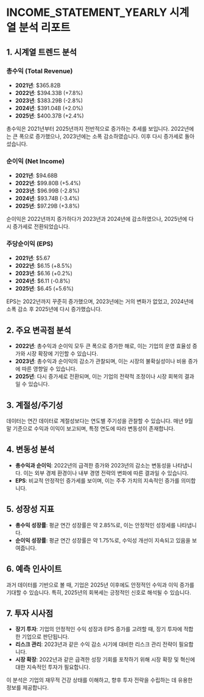 # INCOME_STATEMENT_YEARLY 시계열 분석 리포트

## 1. 시계열 트렌드 분석

### 총수익 (Total Revenue)
- **2021년**: $365.82B
- **2022년**: $394.33B (+7.8%)
- **2023년**: $383.29B (-2.8%)
- **2024년**: $391.04B (+2.0%)
- **2025년**: $400.37B (+2.4%)

총수익은 2021년부터 2025년까지 전반적으로 증가하는 추세를 보입니다. 2022년에는 큰 폭으로 증가했으나, 2023년에는 소폭 감소하였습니다. 이후 다시 증가세로 돌아섰습니다.

### 순이익 (Net Income)
- **2021년**: $94.68B
- **2022년**: $99.80B (+5.4%)
- **2023년**: $96.99B (-2.8%)
- **2024년**: $93.74B (-3.4%)
- **2025년**: $97.29B (+3.8%)

순이익은 2022년까지 증가하다가 2023년과 2024년에 감소하였으나, 2025년에 다시 증가세로 전환되었습니다.

### 주당순이익 (EPS)
- **2021년**: $5.67
- **2022년**: $6.15 (+8.5%)
- **2023년**: $6.16 (+0.2%)
- **2024년**: $6.11 (-0.8%)
- **2025년**: $6.45 (+5.6%)

EPS는 2022년까지 꾸준히 증가했으며, 2023년에는 거의 변화가 없었고, 2024년에 소폭 감소 후 2025년에 다시 증가했습니다.

## 2. 주요 변곡점 분석

- **2022년**: 총수익과 순이익 모두 큰 폭으로 증가한 해로, 이는 기업의 운영 효율성 증가와 시장 확장에 기인할 수 있습니다.
- **2023년**: 총수익과 순이익의 감소가 관찰되며, 이는 시장의 불확실성이나 비용 증가에 따른 영향일 수 있습니다.
- **2025년**: 다시 증가세로 전환되며, 이는 기업의 전략적 조정이나 시장 회복의 결과일 수 있습니다.

## 3. 계절성/주기성

데이터는 연간 데이터로 계절성보다는 연도별 주기성을 관찰할 수 있습니다. 매년 9월 말 기준으로 수익과 이익이 보고되며, 특정 연도에 따라 변동성이 존재합니다.

## 4. 변동성 분석

- **총수익과 순이익**: 2022년의 급격한 증가와 2023년의 감소는 변동성을 나타냅니다. 이는 외부 경제 환경이나 내부 경영 전략의 변화에 따른 결과일 수 있습니다.
- **EPS**: 비교적 안정적인 증가세를 보이며, 이는 주주 가치의 지속적인 증가를 의미합니다.

## 5. 성장성 지표

- **총수익 성장률**: 평균 연간 성장률은 약 2.85%로, 이는 안정적인 성장세를 나타냅니다.
- **순이익 성장률**: 평균 연간 성장률은 약 1.75%로, 수익성 개선이 지속되고 있음을 보여줍니다.

## 6. 예측 인사이트

과거 데이터를 기반으로 볼 때, 기업은 2025년 이후에도 안정적인 수익과 이익 증가를 기대할 수 있습니다. 특히, 2025년의 회복세는 긍정적인 신호로 해석될 수 있습니다.

## 7. 투자 시사점

- **장기 투자**: 기업의 안정적인 수익 성장과 EPS 증가를 고려할 때, 장기 투자에 적합한 기업으로 판단됩니다.
- **리스크 관리**: 2023년과 같은 수익 감소 시기에 대비한 리스크 관리 전략이 필요합니다.
- **시장 확장**: 2022년과 같은 급격한 성장 기회를 포착하기 위해 시장 확장 및 혁신에 대한 지속적인 투자가 필요합니다.

이 분석은 기업의 재무적 건강 상태를 이해하고, 향후 투자 전략을 수립하는 데 유용한 정보를 제공합니다.
